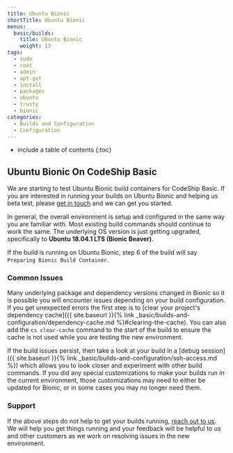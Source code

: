 ```yaml
---
title: Ubuntu Bionic
shortTitle: Ubuntu Bionic
menus:
  basic/builds:
    title: Ubuntu Bionic
    weight: 13
tags:
  - sudo
  - root
  - admin
  - apt-get
  - install
  - packages
  - ubuntu
  - trusty
  - bionic
categories:
  - Builds and Configuration
  - Configuration
---
```


* include a table of contents
{:toc}

## Ubuntu Bionic On CodeShip Basic

We are starting to test Ubuntu Bionic build containers for CodeShip Basic. If you are interested in running your builds on Ubuntu Bionic and helping us beta test, please [get in touch](https://helpdesk.codeship.com/hc/en-us/requests/new) and we can get you started.

In general, the overall environment is setup and configured in the same way you are familiar with. Most existing build commands should continue to work the same. The underlying OS version is just getting upgraded, specifically to **Ubuntu 18.04.1 LTS (Bionic Beaver)**.

If the build is running on Ubuntu Bionic, step 6 of the build will say `Preparing Bionic Build Container`.

### Common Issues

Many underlying package and dependency versions changed in Bionic so it is possible you will encounter issues depending on your build configuration. If you get unexpected errors the first step is to [clear your project's dependency cache]({{ site.baseurl }}{% link _basic/builds-and-configuration/dependency-cache.md %}#clearing-the-cache). You can also add the `cs clear-cache` command to the start of the build to ensure the cache is not used while you are testing the new environment.

If the build issues persist, then take a look at your build in a [debug session]({{ site.baseurl }}{% link _basic/builds-and-configuration/ssh-access.md %}) which allows you to look closer and experiment with other build commands. If you did any special customizations to make your builds run in the current environment, those customizations may need to either be updated for Bionic, or in some cases you may no longer need them.

### Support

If the above steps do not help to get your builds running, [reach out to us](https://helpdesk.codeship.com/hc/en-us/requests/new). We will help you get things running and your feedback will be helpful to us and other customers as we work on resolving issues in the new environment.
